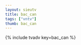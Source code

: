 ```yaml
--- 
layout: sieutv
title: bac_can
tags: ["vntv"]
thumb: bac_can
---
```

{% include tvadv key=bac_can %}
